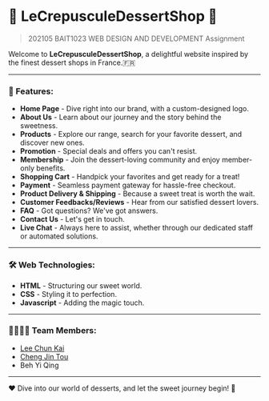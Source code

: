 # 🍰 LeCrepusculeDessertShop 🍰
> 202105 BAIT1023 WEB DESIGN AND DEVELOPMENT Assignment

Welcome to **LeCrepusculeDessertShop**, a delightful website inspired by the finest dessert shops in France.🇫🇷 

---

### 🌟 Features:
- **Home Page** - Dive right into our brand, with a custom-designed logo.
- **About Us** - Learn about our journey and the story behind the sweetness.
- **Products** - Explore our range, search for your favorite dessert, and discover new ones.
- **Promotion** - Special deals and offers you can't resist.
- **Membership** - Join the dessert-loving community and enjoy member-only benefits.
- **Shopping Cart** - Handpick your favorites and get ready for a treat!
- **Payment** - Seamless payment gateway for hassle-free checkout.
- **Product Delivery & Shipping** - Because a sweet treat is worth the wait.
- **Customer Feedbacks/Reviews** - Hear from our satisfied dessert lovers.
- **FAQ** - Got questions? We've got answers.
- **Contact Us** - Let's get in touch.
- **Live Chat** - Always here to assist, whether through our dedicated staff or automated solutions.

---

### 🛠️ Web Technologies:
- **HTML** - Structuring our sweet world.
- **CSS** - Styling it to perfection.
- **Javascript** - Adding the magic touch.

---

### 👩‍💻👨‍💻 Team Members:
- [Lee Chun Kai](https://github.com/BananaKing123)
- [Cheng Jin Tou](https://github.com/ACJT123)
- Beh Yi Qing

---

❤️ Dive into our world of desserts, and let the sweet journey begin! 🍮

